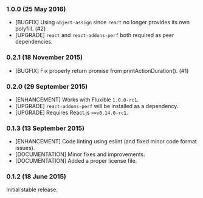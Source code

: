 ### 1.0.0 (25 May 2016)

* [BUGFIX] Using `object-assign` since `react` no longer provides its own polyfill. (#2)
* [UPGRADE] `react` and `react-addons-perf` both required as peer dependencies.

### 0.2.1 (18 November 2015)

* [BUGFIX] Fix properly return promise from printActionDuration(). (#1)

### 0.2.0 (29 September 2015)

* [ENHANCEMENT] Works with Fluxible `1.0.0-rc1`.
* [UPGRADE] `react-addons-perf` will be installed as a dependency.
* [UPGRADE] Requires React.js `>=v0.14.0-rc1`.

### 0.1.3 (13 September 2015)

* [ENHANCEMENT] Code linting using eslint (and fixed minor code format issues).
* [DOCUMENTATION] Minor fixes and improvements.
* [DOCUMENTATION] Added a proper license file.

### 0.1.2 (18 June 2015)

Initial stable release.

